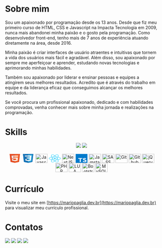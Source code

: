 # Sobre mim

Sou um apaixonado por programação desde os 13 anos. Desde que fiz meu primeiro curso de HTML, CSS e Javascript na Impacta Tecnologia em 2009, nunca mais abandonei minha paixão e o gosto pela programação. Como desenvolvedor front-end, tenho mais de 7 anos de experiência atuando diretamente na área, desde 2016.

Minha paixão é criar interfaces de usuário atraentes e intuitivas que tornem a vida dos usuários mais fácil e agradável. Além disso, sou apaixonado por sempre me aperfeiçoar e aprender, estudando novas tecnologias e aprimorando minhas habilidades.

Também sou apaixonado por liderar e ensinar pessoas e equipes a atingirem seus melhores resultados. Acredito que é através do trabalho em equipe e da liderança eficaz que conseguimos alcançar os melhores resultados.

Se você procura um profissional apaixonado, dedicado e com habilidades comprovadas, venha conhecer mais sobre minha jornada e realizações na programação.

# Skills

<div align="center">
  <img height="180em" src="https://github-readme-stats.vercel.app/api?username=mariopaglia&show_icons=true&theme=radical&include_all_commits=true&count_private=true" />
  <img height="180em" src="https://github-readme-stats.vercel.app/api/top-langs/?username=mariopaglia&layout=compact&langs_count=10&theme=radical" />
</div> <br/>

<div style="display: inline_block" align="center">
  <img align="center" title="HTML5" height="30" width="40" src="https://raw.githubusercontent.com/devicons/devicon/master/icons/html5/html5-original.svg">
  <img align="center" title="CSS3" height="30" width="40" src="https://raw.githubusercontent.com/devicons/devicon/master/icons/css3/css3-original.svg">
  <img align="center" title="Javascript" height="30" width="40" src="https://cdn.jsdelivr.net/gh/devicons/devicon/icons/javascript/javascript-plain.svg">
  <img align="center" title="ReactJS" height="30" width="40" src="https://raw.githubusercontent.com/devicons/devicon/master/icons/react/react-original.svg">
  <img align="center" title="NextJS" height="30" width="40" src="https://cdn.jsdelivr.net/gh/devicons/devicon/icons/nextjs/nextjs-original.svg">
  <img align="center" title="TypeScript" height="30" width="40" src="https://raw.githubusercontent.com/devicons/devicon/master/icons/typescript/typescript-plain.svg">
  <img align="center" title="Jamstack" height="30" width="40" src="https://cdn.jsdelivr.net/gh/devicons/devicon/icons/jamstack/jamstack-original.svg">
  <img align="center" title="SASS" height="30" width="40" src="https://cdn.jsdelivr.net/gh/devicons/devicon/icons/sass/sass-original.svg">
  <img align="center" title="Git" height="30" width="40" src="https://cdn.jsdelivr.net/gh/devicons/devicon/icons/git/git-original.svg">
  <img align="center" title="Github" height="30" width="40" src="https://cdn.jsdelivr.net/gh/devicons/devicon/icons/github/github-original.svg">
  <img align="center" title="jQuery" height="30" width="40" src="https://cdn.jsdelivr.net/gh/devicons/devicon/icons/jquery/jquery-original.svg">
  <img align="center" title="PHP" height="30" width="40" src="https://cdn.jsdelivr.net/gh/devicons/devicon/icons/php/php-plain.svg">
  <img align="center" title="LUA" height="30" width="40" src="https://cdn.jsdelivr.net/gh/devicons/devicon/icons/lua/lua-original.svg">
  <img align="center" title="Bootstrap" height="30" width="40" src="https://cdn.jsdelivr.net/gh/devicons/devicon/icons/bootstrap/bootstrap-plain.svg">
  <img align="center" title="MySQL" height="30" width="40" src="https://cdn.jsdelivr.net/gh/devicons/devicon/icons/mysql/mysql-original-wordmark.svg">
</div>
    
# Currículo
    
Visite o meu site em [https://mariopaglia.dev.br](https://mariopaglia.dev.br) para visualizar meu currículo profissional.

# Contatos

<div>
  <a href="https://wa.me/5511948413923" target="_blank"><img src="https://img.shields.io/badge/WhatsApp-25D366?style=for-the-badge&logo=whatsapp&logoColor=white"></a>
  <a href="mailto:mpagliajr@gmail.com" target="_blank"><img src="https://img.shields.io/badge/Gmail-D14836?style=for-the-badge&logo=gmail&logoColor=white"></a>
  <a href="https://www.linkedin.com/in/mpagliajr/" target="_blank"><img src="https://img.shields.io/badge/LinkedIn-0077B5?style=for-the-badge&logo=linkedin&logoColor=white"></a>
  <a href="https://www.behance.net/mariopaglia" target="_blank"><img src="https://img.shields.io/badge/Behance-0054F7?style=for-the-badge&logo=behance&logoColor=white"></a>
</div>
